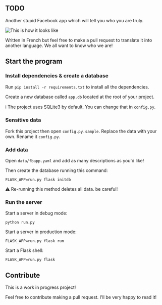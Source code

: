 ## TODO

Another stupid Facebook app which will tell you who you are truly.

![This is how it looks like](https://raw.githubusercontent.com/celine-m-s/flask_test_app/master/animation.gif)

Written in French but feel free to make a pull request to translate it into another language. We all want to know who we are!

## Start the program

### Install dependencies & create a database

Run `pip install -r requirements.txt` to install all the dependencies.

Create a new database called `app.db` located at the root of your project.

:information_source: The project uses SQLite3 by default. You can change that in `config.py`.

### Sensitive data

Fork this project then open `config.py.sample`. Replace the data with your own. Rename it `config.py`.  

### Add data

Open `data/fbapp.yaml` and add as many descriptions as you'd like!

Then create the database running this command:

    FLASK_APP=run.py flask initdb

:warning: Re-running this method deletes all data. be careful!

### Run the server

Start a server in debug mode:

    python run.py

Start a server in production mode:

    FLASK_APP=run.py flask run

Start a Flask shell:

    FLASK_APP=run.py flask

## Contribute

This is a work in progress project!

Feel free to contribute making a pull request. I'll be very happy to read it!
